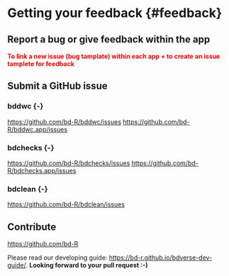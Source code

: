 # Getting your feedback {#feedback}

## Report a bug or give feedback within the app


**<span style="color:red">To link a new issue (bug tamplate) within each app + to create an issue tamplete for feedback</span>**


## Submit a GitHub issue

### bddwc {-}
https://github.com/bd-R/bddwc/issues
https://github.com/bd-R/bddwc.app/issues

### bdchecks {-}
https://github.com/bd-R/bdchecks/issues
https://github.com/bd-R/bdchecks.app/issues

### bdclean {-}
https://github.com/bd-R/bdclean/issues


## Contribute

https://github.com/bd-R

Please read our developing guide: https://bd-r.github.io/bdverse-dev-guide/. 
**Looking forward to your pull request :-)**
